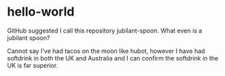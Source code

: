# hello-world
GitHub suggested I call this repository jubilant-spoon. What even is a jubilant spoon?

Cannot say I've had tacos on the moon like hubot, however
I have had softdrink in both the UK and Australia and I can
confirm the softdrink in the UK is far superior.

